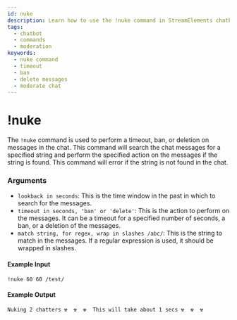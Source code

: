 ```yaml
---
id: nuke
description: Learn how to use the !nuke command in StreamElements chatbot to timeout, ban or delete messages containing a specified string. Moderate your chat effectively with this powerful command.
tags:
  - chatbot
  - commands
  - moderation
keywords:
  - nuke command
  - timeout
  - ban
  - delete messages
  - moderate chat
---
```


# !nuke

The `!nuke` command is used to perform a timeout, ban, or deletion on messages in the chat. This command will search the chat messages for a specified string and perform the specified action on the messages if the string is found. This command will error if the string is not found in the chat.

### Arguments

- `lookback in seconds`: This is the time window in the past in which to search for the messages.
- `timeout in seconds, 'ban' or 'delete'`: This is the action to perform on the messages. It can be a timeout for a specified number of seconds, a ban, or a deletion of the messages.
- `match string, for regex, wrap in slashes /abc/`: This is the string to match in the messages. If a regular expression is used, it should be wrapped in slashes.

#### Example Input

```
!nuke 60 60 /test/
```

#### Example Output

```
Nuking 2 chatters ☢ ️ ☢ ️ ☢ ️ This will take about 1 secs ☢ ️ ☢ ️ ☢ ️
```
